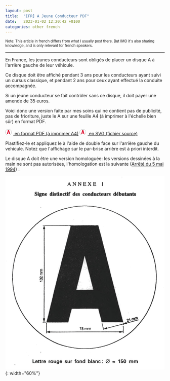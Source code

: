 ```yaml
---
layout: post
title:  "[FR] A Jeune Conducteur PDF"
date:   2023-01-02 12:20:42 +0100
categories: other french
---
```


<p style="font-size: 0.8em;">
  Note: This article in french differs from what I usually post there. But IMO it's also sharing knowledge, and is only relevant for french speakers.
</p>

<hr />

En France, les jeunes conducteurs sont obligés de placer un disque A à l'arrière gauche de leur véhicule.

Ce disque doit être affiché pendant 3 ans pour les conducteurs ayant suivi un cursus classique, et pendant 2 ans pour ceux ayant effectué la conduite accompagnée.

Si un jeune conducteur se fait contrôler sans ce disque, il doit payer une amende de 35 euros.

Voici donc une version faite par mes soins qui ne contient pas de publicité, pas de frioriture, juste le A sur une feuille A4 (à imprimer à l'échelle bien sûr) en format PDF.

<div style="text-align: center;">
  <object
    type="application/pdf"
    data="/assets/images/2023-01-02-a-jeune-conducteur-pdf/a-jeune-conducteur.pdf"
    width="60%"
    height="auto"
    style="aspect-ratio: 21/30; margin: auto;">
  </object>  
</div>

<div class="box-links" style="margin-bottom: 1em;">
  <a href="/assets/images/2023-01-02-a-jeune-conducteur-pdf/a-jeune-conducteur.pdf"><img src="/assets/images/2023-01-02-a-jeune-conducteur-pdf/a-jeune-conducteur-icon.svg" style="margin: 0; width: 1.4em; height: 1.4em; margin-right: .4em; margin-top: .1em;" /> en format PDF (à imprimer A4)</a>
  <a href="/assets/images/2023-01-02-a-jeune-conducteur-pdf/a-jeune-conducteur.svg"><img src="/assets/images/2023-01-02-a-jeune-conducteur-pdf/a-jeune-conducteur-icon.svg" style="margin: 0; width: 1.4em; height: 1.4em; margin-right: .4em; margin-top: .1em;" /> en SVG (fichier source)</a>
</div>

Plastifiez-le et appliquez le à l'aide de double face sur l'arrière gauche du vehicule. Notez que l'affichage sur le par-brise arrière est à priori interdit.

Le disque A doit être une version homologuée: les versions dessinées à la main ne sont pas autorisées, l'homologation est la suivante ([Arrêté du 5 mai 1994](https://www.legifrance.gouv.fr/loda/id/JORFTEXT000000713334)) :

![Homologation](/assets/images/2023-01-02-a-jeune-conducteur-pdf/A.jpg){: width="60%"}

